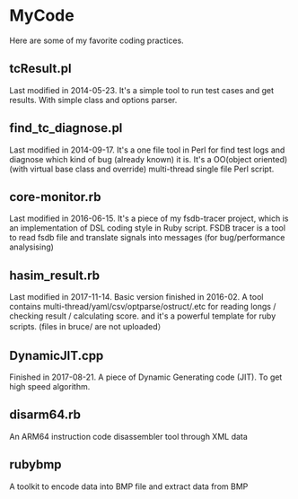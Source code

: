 # MyCode
Here are some of my favorite coding practices.

## tcResult.pl
Last modified in 2014-05-23. It's a simple tool to run test cases and get results. With simple class and options parser.

## find_tc_diagnose.pl
Last modified in 2014-09-17. It's a one file tool in Perl for find test logs and diagnose which kind of bug (already known) it is. It's a OO(object oriented) (with virtual base class and override) multi-thread single file Perl script.

## core-monitor.rb
Last modified in 2016-06-15. It's a piece of my fsdb-tracer project, which is an implementation of DSL coding style in Ruby script. FSDB tracer is a tool to read fsdb file and translate signals into messages (for bug/performance analysising)

## hasim_result.rb
Last modified in 2017-11-14. Basic version finished in 2016-02. A tool contains multi-thread/yaml/csv/optparse/ostruct/.etc for reading longs / checking result / calculating score. and it's a powerful template for ruby scripts. (files in bruce/ are not uploaded）

## DynamicJIT.cpp
Finished in 2017-08-21. A piece of Dynamic Generating code (JIT). To get high speed algorithm.

## disarm64.rb
An ARM64 instruction code disassembler tool through XML data

## rubybmp
A toolkit to encode data into BMP file and extract data from BMP

